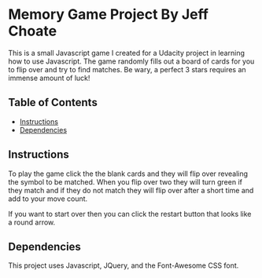 # Memory Game Project By Jeff Choate

This is a small Javascript game I created for a Udacity project in learning how to use Javascript.  The game randomly fills out a board of cards for you to flip over and try to find matches.  Be wary, a perfect 3 stars requires an immense amount of luck!

## Table of Contents

* [Instructions](#instructions)
* [Dependencies](#dependencies)

## Instructions

To play the game click the the blank cards and they will flip over revealing the symbol to be matched.  When you flip over two they will turn green if they match and if they do not match they will flip over after a short time and add to your move count.  

If you want to start over then you can click the restart button that looks like a round arrow.  

## Dependencies

This project uses Javascript, JQuery, and the Font-Awesome CSS font.